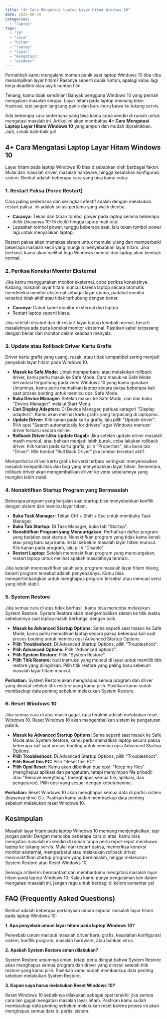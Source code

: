 ```yaml
---
title: "4+ Cara Mengatasi Laptop Layar Hitam Windows 10"
date: 2025-06-30
categories: 
  - "laptop"
tags: 
  - "10"
  - "cara"
  - "hitam"
  - "laptop"
  - "layar"
  - "mengatasi"
  - "windows"
---
```


Pernahkah kamu mengalami momen panik saat laptop Windows 10 tiba-tiba menampilkan layar hitam? Rasanya seperti dunia runtuh, apalagi kalau lagi kerja deadline atau asyik nonton film.

Tenang, kamu tidak sendirian! Banyak pengguna Windows 10 yang pernah mengalami masalah serupa. Layar hitam pada laptop memang bikin frustrasi, tapi jangan langsung panik dan buru-buru bawa ke tukang servis.

Ada beberapa cara sederhana yang bisa kamu coba sendiri di rumah untuk mengatasi masalah ini. Artikel ini akan membahas **4+ Cara Mengatasi Laptop Layar Hitam Windows 10** yang ampuh dan mudah dipraktikkan. Jadi, simak baik-baik ya!

## 4+ Cara Mengatasi Laptop Layar Hitam Windows 10

Layar hitam pada laptop Windows 10 bisa disebabkan oleh berbagai faktor. Mulai dari masalah driver, masalah hardware, hingga kesalahan konfigurasi sistem. Berikut adalah beberapa cara yang bisa kamu coba:

### 1\. Restart Paksa (Force Restart)

Cara paling sederhana dan seringkali efektif adalah dengan melakukan restart paksa. Ini adalah solusi pertama yang wajib dicoba.

- **Caranya:** Tekan dan tahan tombol power pada laptop selama beberapa detik (biasanya 10-15 detik) hingga laptop mati total.
- Lepaskan tombol power, tunggu beberapa saat, lalu tekan tombol power lagi untuk menyalakan laptop.

Restart paksa akan memaksa sistem untuk memulai ulang dan memperbaiki beberapa masalah kecil yang mungkin menyebabkan layar hitam. Jika berhasil, kamu akan melihat logo Windows muncul dan laptop akan kembali normal.

### 2\. Periksa Koneksi Monitor Eksternal

Jika kamu menggunakan monitor eksternal, coba periksa koneksinya. Kadang, masalah layar hitam muncul karena laptop secara otomatis mendeteksi monitor eksternal sebagai layar utama, padahal monitor tersebut tidak aktif atau tidak terhubung dengan benar.

- **Caranya:** Cabut kabel monitor eksternal dari laptop.
- Restart laptop seperti biasa.

Jika setelah dicabut dan di-restart layar laptop kembali normal, berarti masalahnya ada pada koneksi monitor eksternal. Pastikan kabel terpasang dengan benar dan monitor dalam keadaan menyala.

### 3\. Update atau Rollback Driver Kartu Grafis

Driver kartu grafis yang usang, rusak, atau tidak kompatibel sering menjadi penyebab layar hitam pada Windows 10.

- **Masuk ke Safe Mode:** Untuk memperbarui atau melakukan rollback driver, kamu perlu masuk ke Safe Mode. Cara masuk ke Safe Mode bervariasi tergantung pada versi Windows 10 yang kamu gunakan. Umumnya, kamu perlu mematikan laptop secara paksa beberapa kali saat proses booting untuk memicu opsi Safe Mode.
- **Buka Device Manager:** Setelah masuk ke Safe Mode, cari dan buka "Device Manager" melalui Start Menu.
- **Cari Display Adapters:** Di Device Manager, perluas kategori "Display adapters". Kamu akan melihat kartu grafis yang terpasang di laptopmu.
- **Update Driver:** Klik kanan pada kartu grafis, lalu pilih "Update driver". Pilih opsi "Search automatically for drivers" agar Windows mencari driver terbaru secara online.
- **Rollback Driver (Jika Update Gagal):** Jika setelah update driver masalah masih muncul, atau bahkan menjadi lebih buruk, coba lakukan rollback driver. Klik kanan pada kartu grafis, pilih "Properties", lalu buka tab "Driver". Klik tombol "Roll Back Driver" jika tombol tersebut aktif.

Memperbarui driver kartu grafis ke versi terbaru seringkali menyelesaikan masalah kompatibilitas dan bug yang menyebabkan layar hitam. Sementara, rollback driver akan mengembalikan driver ke versi sebelumnya yang mungkin lebih stabil.

### 4\. Nonaktifkan Startup Program yang Bermasalah

Beberapa program yang berjalan saat startup bisa menyebabkan konflik dengan sistem dan memicu layar hitam.

- **Buka Task Manager:** Tekan Ctrl + Shift + Esc untuk membuka Task Manager.
- **Buka Tab Startup:** Di Task Manager, buka tab "Startup".
- **Nonaktifkan Program yang Mencurigakan:** Perhatikan daftar program yang berjalan saat startup. Nonaktifkan program yang tidak kamu kenali atau yang baru saja kamu instal sebelum masalah layar hitam muncul. Klik kanan pada program, lalu pilih "Disable".
- **Restart Laptop:** Setelah menonaktifkan program yang mencurigakan, restart laptop untuk melihat apakah masalahnya teratasi.

Jika setelah menonaktifkan salah satu program masalah layar hitam hilang, berarti program tersebut adalah penyebabnya. Kamu bisa mempertimbangkan untuk menghapus program tersebut atau mencari versi yang lebih stabil.

### 5\. System Restore

Jika semua cara di atas tidak berhasil, kamu bisa mencoba melakukan System Restore. System Restore akan mengembalikan sistem ke titik waktu sebelumnya saat laptop masih berfungsi dengan baik.

- **Masuk ke Advanced Startup Options:** Sama seperti saat masuk ke Safe Mode, kamu perlu mematikan laptop secara paksa beberapa kali saat proses booting untuk memicu opsi Advanced Startup Options.
- **Pilih Troubleshoot:** Di Advanced Startup Options, pilih "Troubleshoot".
- **Pilih Advanced Options:** Pilih "Advanced options".
- **Pilih System Restore:** Pilih "System Restore".
- **Pilih Titik Restore:** Ikuti instruksi yang muncul di layar untuk memilih titik restore yang diinginkan. Pilih titik restore yang paling baru sebelum masalah layar hitam muncul.

**Perhatian:** System Restore akan menghapus semua program dan driver yang diinstal setelah titik restore yang kamu pilih. Pastikan kamu sudah membackup data penting sebelum melakukan System Restore.

### 6\. Reset Windows 10

Jika semua cara di atas masih gagal, opsi terakhir adalah melakukan reset Windows 10. Reset Windows 10 akan mengembalikan sistem ke pengaturan pabrik.

- **Masuk ke Advanced Startup Options:** Sama seperti saat masuk ke Safe Mode atau System Restore, kamu perlu mematikan laptop secara paksa beberapa kali saat proses booting untuk memicu opsi Advanced Startup Options.
- **Pilih Troubleshoot:** Di Advanced Startup Options, pilih "Troubleshoot".
- **Pilih Reset this PC:** Pilih "Reset this PC".
- **Pilih Opsi Reset:** Kamu akan diberikan dua opsi: "Keep my files" (menghapus aplikasi dan pengaturan, tetapi menyimpan file pribadi) atau "Remove everything" (menghapus semua file, aplikasi, dan pengaturan). Pilih opsi yang sesuai dengan kebutuhanmu.

**Perhatian:** Reset Windows 10 akan menghapus semua data di partisi sistem (biasanya drive C:). Pastikan kamu sudah membackup data penting sebelum melakukan reset Windows 10.

## Kesimpulan

Masalah layar hitam pada laptop Windows 10 memang menjengkelkan, tapi jangan panik! Dengan mencoba beberapa cara di atas, kamu bisa mengatasi masalah ini sendiri di rumah tanpa perlu repot-repot membawa laptop ke tukang servis. Mulai dari restart paksa, memeriksa koneksi monitor eksternal, memperbarui atau melakukan rollback driver, menonaktifkan startup program yang bermasalah, hingga melakukan System Restore atau Reset Windows 10.

Semoga artikel ini bermanfaat dan membantumu mengatasi masalah layar hitam pada laptop Windows 10. Kalau kamu punya pengalaman lain dalam mengatasi masalah ini, jangan ragu untuk berbagi di kolom komentar ya!

## FAQ (Frequently Asked Questions)

Berikut adalah beberapa pertanyaan umum seputar masalah layar hitam pada laptop Windows 10:

**1\. Apa penyebab umum layar hitam pada laptop Windows 10?**

Penyebab umum meliputi masalah driver kartu grafis, kesalahan konfigurasi sistem, konflik program, masalah hardware, atau bahkan virus.

**2\. Apakah System Restore aman dilakukan?**

System Restore umumnya aman, tetapi perlu diingat bahwa System Restore akan menghapus semua program dan driver yang diinstal setelah titik restore yang kamu pilih. Pastikan kamu sudah membackup data penting sebelum melakukan System Restore.

**3\. Kapan saya harus melakukan Reset Windows 10?**

Reset Windows 10 sebaiknya dilakukan sebagai opsi terakhir jika semua cara lain gagal mengatasi masalah layar hitam. Pastikan kamu sudah membackup data penting sebelum melakukan reset karena proses ini akan menghapus semua data di partisi sistem.

